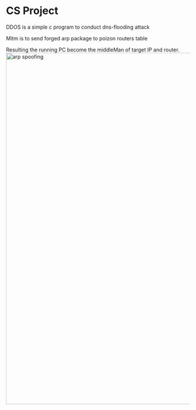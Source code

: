 # CS Project

DDOS is a simple c program to conduct dns-flooding attack


Mitm is to send forged arp package to poizon routers table

Resulting the running PC become the middleMan of target IP and router.
<img width="960" alt="arp spoofing" src="https://user-images.githubusercontent.com/58395835/160798878-9dcb653e-bb42-4335-981f-04c8bae9e3ba.png">

